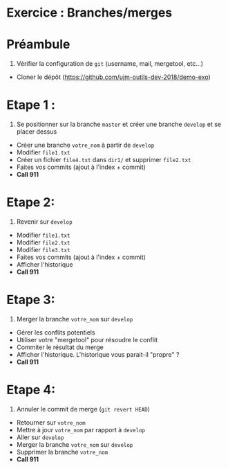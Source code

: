 # Exercice : Branches/merges

# Préambule
1. Vérifier la configuration de `git` (username, mail, mergetool, etc...)
* Cloner le dépôt (https://github.com/ujm-outils-dev-2018/demo-exo)

# Etape 1 :
1. Se positionner sur la branche `master` et créer une branche `develop` et se placer dessus
* Créer une branche `votre_nom` à partir de `develop`
* Modifier `file1.txt`
* Créer un fichier `file4.txt` dans `dir1/` et supprimer `file2.txt`
* Faites vos commits (ajout à l'index + commit)
* **Call 911**

# Etape 2:
1. Revenir sur `develop`
* Modifier `file1.txt`
* Modifier `file2.txt`
* Modifier `file3.txt`
* Faites vos commits (ajout à l'index + commit)
* Afficher l'historique
* **Call 911**

# Etape 3:
1. Merger la branche `votre_nom` sur `develop`
* Gérer les conflits potentiels
* Utiliser votre "mergetool" pour résoudre le conflit
* Commiter le résultat du merge
* Afficher l'historique. L'historique vous parait-il "propre" ?
* **Call 911**

# Etape 4:
1. Annuler le commit de merge (`git revert HEAD`)
* Retourner sur `votre_nom`
* Mettre à jour `votre_nom` par rapport à `develop`
* Aller sur `develop`
* Merger la branche `votre_nom` sur `develop`
* Supprimer la branche `votre_nom`
* **Call 911**
